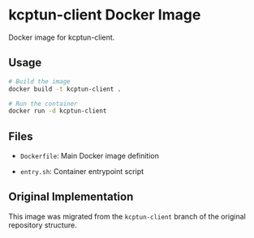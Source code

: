 # kcptun-client Docker Image

Docker image for kcptun-client.

## Usage

```bash
# Build the image
docker build -t kcptun-client .

# Run the container
docker run -d kcptun-client
```

## Files

- `Dockerfile`: Main Docker image definition

- `entry.sh`: Container entrypoint script

## Original Implementation

This image was migrated from the `kcptun-client` branch of the original repository structure.
